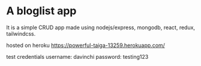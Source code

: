 # A bloglist app 

It is a simple CRUD app made using nodejs/express, mongodb, react, redux, tailwindcss.

hosted on heroku
https://powerful-taiga-13259.herokuapp.com/

test credentials
username: davinchi
password: testing123
